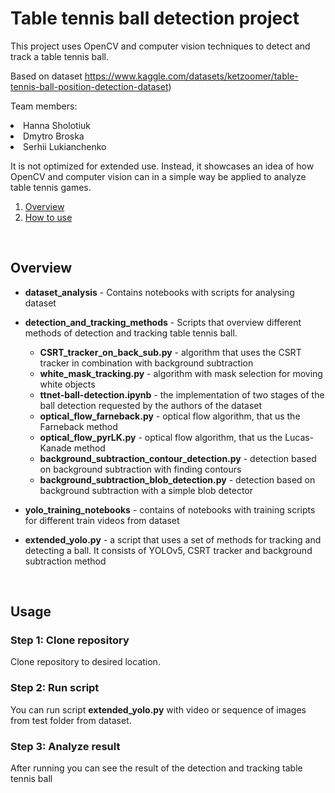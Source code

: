 # Table tennis ball detection project

This project uses OpenCV and computer vision techniques to detect and track a table tennis ball.

Based on dataset https://www.kaggle.com/datasets/ketzoomer/table-tennis-ball-position-detection-dataset)

Team members:<br>
    <li>Hanna Sholotiuk
    <li>Dmytro Broska 
    <li>Serhii Lukianchenko

It is not optimized for extended use. Instead, it showcases an idea of how OpenCV and computer vision can in a simple way be applied to analyze table tennis games.

1. [Overview](#overview)
2. [How to use](#usage)
</br>

## Overview

* **dataset_analysis** - Contains notebooks with scripts for analysing dataset

* **detection_and_tracking_methods** - Scripts that overview different methods of detection and tracking table tennis ball.

   * **CSRT_tracker_on_back_sub.py** - algorithm that uses the CSRT tracker in combination with background subtraction
   * **white_mask_tracking.py** - algorithm with mask selection for moving white objects
   * **ttnet-ball-detection.ipynb** - the implementation of two stages of the ball detection requested by the authors of the dataset
   * **optical_flow_farneback.py** - optical flow algorithm, that us the Farneback method
   * **optical_flow_pyrLK.py** - optical flow algorithm, that us the Lucas-Kanade method
   * **background_subtraction_contour_detection.py** - detection based on background subtraction with finding contours
   * **background_subtraction_blob_detection.py** - detection based on background subtraction with a simple blob detector

* **yolo_training_notebooks** - contains of notebooks with training scripts for different train videos from dataset

* **extended_yolo.py** - a script that uses a set of methods for tracking and detecting a ball. It consists of YOLOv5, CSRT tracker and background subtraction method

</br>

## Usage

### Step 1: Clone repository

Clone repository to desired location.

### Step 2: Run script

You can run script <b>extended_yolo.py</b> with video or sequence of images from test folder from dataset. 

### Step 3: Analyze result

After running you can see the result of the detection and tracking table tennis ball
